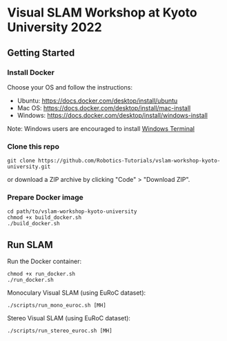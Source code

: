 # Visual SLAM Workshop at Kyoto University 2022

## Getting Started

### Install Docker

Choose your OS and follow the instructions:

- Ubuntu: https://docs.docker.com/desktop/install/ubuntu
- Mac OS: https://docs.docker.com/desktop/install/mac-install
- Windows: https://docs.docker.com/desktop/install/windows-install

Note: Windows users are encouraged to install [Windows Terminal](https://apps.microsoft.com/store/detail/windows-terminal/9N0DX20HK701?hl=ja-jp&gl=JP)

### Clone this repo

```shell
git clone https://github.com/Robotics-Tutorials/vslam-workshop-kyoto-university.git
```

or download a ZIP archive by clicking "Code" > "Download ZIP".

### Prepare Docker image

```shell
cd path/to/vslam-workshop-kyoto-university
chmod +x build_docker.sh
./build_docker.sh
```

## Run SLAM

Run the Docker container:
```shell
chmod +x run_docker.sh 
./run_docker.sh
```

Monoculary Visual SLAM (using EuRoC dataset):
```shell
./scripts/run_mono_euroc.sh [MH]
```

Stereo Visual SLAM (using EuRoC dataset):
```shell
./scripts/run_stereo_euroc.sh [MH]
```
